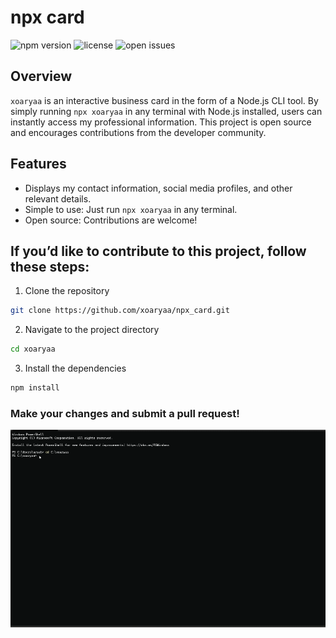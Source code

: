 # npx card

![npm version](https://img.shields.io/npm/v/xoaryaa)
![license](https://img.shields.io/npm/l/xoaryaa)
![open issues](https://img.shields.io/github/issues/xoaryaa/npx_card)

## Overview

`xoaryaa` is an interactive business card in the form of a Node.js CLI tool. By simply running `npx xoaryaa` in any terminal with Node.js installed, users can instantly access my professional information. This project is open source and encourages contributions from the developer community.

## Features

- Displays my contact information, social media profiles, and other relevant details.
- Simple to use: Just run `npx xoaryaa` in any terminal.
- Open source: Contributions are welcome!

## If you’d like to contribute to this project, follow these steps:
1. Clone the repository
   
```bash
git clone https://github.com/xoaryaa/npx_card.git
```

2. Navigate to the project directory

```bash
cd xoaryaa
```

3. Install the dependencies

```bash
npm install
```

### Make your changes and submit a pull request!
<img src="npx.gif" width="1000"  />
